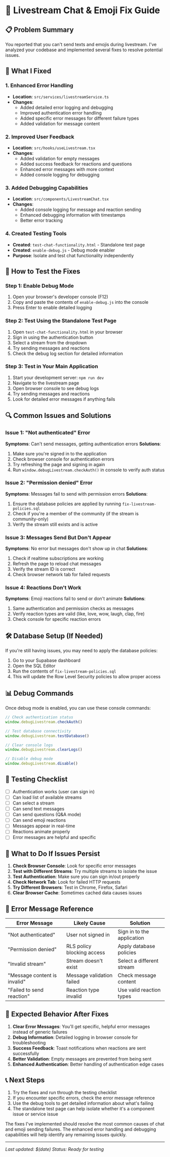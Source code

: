 # 🎥 Livestream Chat & Emoji Fix Guide

## 📋 Problem Summary

You reported that you can't send texts and emojis during livestream. I've analyzed your codebase and implemented several fixes to resolve potential issues.

## 🔧 What I Fixed

### 1. Enhanced Error Handling
- **Location**: `src/services/livestreamService.ts`
- **Changes**: 
  - Added detailed error logging and debugging
  - Improved authentication error handling
  - Added specific error messages for different failure types
  - Added validation for message content

### 2. Improved User Feedback
- **Location**: `src/hooks/useLivestream.tsx`
- **Changes**:
  - Added validation for empty messages
  - Added success feedback for reactions and questions
  - Enhanced error messages with more context
  - Added console logging for debugging

### 3. Added Debugging Capabilities
- **Location**: `src/components/LivestreamChat.tsx`
- **Changes**:
  - Added console logging for message and reaction sending
  - Enhanced debugging information with timestamps
  - Better error tracking

### 4. Created Testing Tools
- **Created**: `test-chat-functionality.html` - Standalone test page
- **Created**: `enable-debug.js` - Debug mode enabler
- **Purpose**: Isolate and test chat functionality independently

## 🚀 How to Test the Fixes

### Step 1: Enable Debug Mode
1. Open your browser's developer console (F12)
2. Copy and paste the contents of `enable-debug.js` into the console
3. Press Enter to enable detailed logging

### Step 2: Test Using the Standalone Test Page
1. Open `test-chat-functionality.html` in your browser
2. Sign in using the authentication button
3. Select a stream from the dropdown
4. Try sending messages and reactions
5. Check the debug log section for detailed information

### Step 3: Test in Your Main Application
1. Start your development server: `npm run dev`
2. Navigate to the livestream page
3. Open browser console to see debug logs
4. Try sending messages and reactions
5. Look for detailed error messages if anything fails

## 🔍 Common Issues and Solutions

### Issue 1: "Not authenticated" Error
**Symptoms**: Can't send messages, getting authentication errors
**Solutions**:
1. Make sure you're signed in to the application
2. Check browser console for authentication errors
3. Try refreshing the page and signing in again
4. Run `window.debugLivestream.checkAuth()` in console to verify auth status

### Issue 2: "Permission denied" Error
**Symptoms**: Messages fail to send with permission errors
**Solutions**:
1. Ensure the database policies are applied by running `fix-livestream-policies.sql`
2. Check if you're a member of the community (if the stream is community-only)
3. Verify the stream still exists and is active

### Issue 3: Messages Send But Don't Appear
**Symptoms**: No error but messages don't show up in chat
**Solutions**:
1. Check if realtime subscriptions are working
2. Refresh the page to reload chat messages
3. Verify the stream ID is correct
4. Check browser network tab for failed requests

### Issue 4: Reactions Don't Work
**Symptoms**: Emoji reactions fail to send or don't animate
**Solutions**:
1. Same authentication and permission checks as messages
2. Verify reaction types are valid (like, love, wow, laugh, clap, fire)
3. Check console for specific reaction errors

## 🛠️ Database Setup (If Needed)

If you're still having issues, you may need to apply the database policies:

1. Go to your Supabase dashboard
2. Open the SQL Editor
3. Run the contents of `fix-livestream-policies.sql`
4. This will update the Row Level Security policies to allow proper access

## 📊 Debug Commands

Once debug mode is enabled, you can use these console commands:

```javascript
// Check authentication status
window.debugLivestream.checkAuth()

// Test database connectivity
window.debugLivestream.testDatabase()

// Clear console logs
window.debugLivestream.clearLogs()

// Disable debug mode
window.debugLivestream.disable()
```

## 🧪 Testing Checklist

- [ ] Authentication works (user can sign in)
- [ ] Can load list of available streams
- [ ] Can select a stream
- [ ] Can send text messages
- [ ] Can send questions (Q&A mode)
- [ ] Can send emoji reactions
- [ ] Messages appear in real-time
- [ ] Reactions animate properly
- [ ] Error messages are helpful and specific

## 🔄 What to Do If Issues Persist

1. **Check Browser Console**: Look for specific error messages
2. **Test with Different Streams**: Try multiple streams to isolate the issue
3. **Test Authentication**: Make sure you can sign in/out properly
4. **Check Network Tab**: Look for failed HTTP requests
5. **Try Different Browsers**: Test in Chrome, Firefox, Safari
6. **Clear Browser Cache**: Sometimes cached data causes issues

## 📝 Error Message Reference

| Error Message | Likely Cause | Solution |
|---------------|--------------|----------|
| "Not authenticated" | User not signed in | Sign in to the application |
| "Permission denied" | RLS policy blocking access | Apply database policies |
| "Invalid stream" | Stream doesn't exist | Select a different stream |
| "Message content is invalid" | Message validation failed | Check message content |
| "Failed to send reaction" | Reaction type invalid | Use valid reaction types |

## 🎯 Expected Behavior After Fixes

1. **Clear Error Messages**: You'll get specific, helpful error messages instead of generic failures
2. **Debug Information**: Detailed logging in browser console for troubleshooting
3. **Success Feedback**: Toast notifications when reactions are sent successfully
4. **Better Validation**: Empty messages are prevented from being sent
5. **Enhanced Authentication**: Better handling of authentication edge cases

## 📞 Next Steps

1. Try the fixes and run through the testing checklist
2. If you encounter specific errors, check the error message reference
3. Use the debug tools to get detailed information about what's failing
4. The standalone test page can help isolate whether it's a component issue or service issue

The fixes I've implemented should resolve the most common causes of chat and emoji sending failures. The enhanced error handling and debugging capabilities will help identify any remaining issues quickly.

---

*Last updated: $(date)*
*Status: Ready for testing*